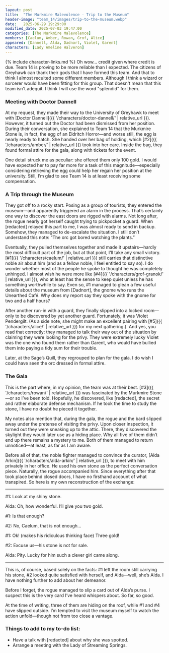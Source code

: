 ```yaml
---
layout: post
title:  "The Murkmire Malevolence - Trip to the Museum"
header-image: "team_14/images/trip-to-the-museum.webp"
date:   2025-06-29 19:29:00
modified_date: 2025-07-03 19:47:00
categories: [The Murkmire Malevolence]
members: [Caelum, Amber, Rowan, Grof, Alice]
appeared: [Dannell, Alda, Dadnort, Violet, Garent]
characters: [Lady Ameline Halveron]
---
```

{% include character-links.md %}
Oh wow... credit given where credit is due. Team 14 is proving to be more reliable than I expected. The citizens of Greyhawk can thank their gods that I have formed this team. And that to think I almost recuited some different members. Although I think a wizard or sorcerer would have been fitting for this group. That doesn't mean that this team isn't adequit. I think I will use the word "splendid" for them.

### Meeting with Doctor Dannell
At my request, they made their way to the University of Greyhawk to meet with [Doctor Dannell]({{ '/characters/doctor-dannell/' | relative_url }}). However, it turned out the Doctor had been dismissed from her position. During their conversation, she explained to Team 14 that the Murkmire Stone is, in fact, the egg of an Eldritch Horror—and worse still, the egg is nearly ready to hatch. She handed over her bag of holding, which [#2]({{ '/characters/amber/' | relative_url }}) took into her care. Inside the bag, they found formal attire for the gala, along with tickets for the event.

One detail struck me as peculiar: she offered them only 100 gold. I would have expected her to pay far more for a task of this magnitude—especially considering retrieving the egg could help her regain her position at the university. Still, I’m glad to see Team 14 is at least receiving some compensation.

### A Trip through the Museum
They got off to a rocky start. Posing as a group of tourists, they entered the museum—and apparently triggered an alarm in the process. That’s certainly one way to discover the east doors are rigged with alarms. Not long after, the rogue nearly got herself caught trying to pickpocket a guard. When [redacted] relayed this part to me, I was almost ready to send in backup. Somehow, they managed to de-escalate the situation. I still don’t understand this note: “The orc got bored watching the plants.”

Eventually, they pulled themselves together and made it upstairs—hardly the most difficult part of the job, but at that point, I’ll take any small victory. [#1]({{ '/characters/caelum/' | relative_url }}) still carries that distinctive noble air about him (and as a fellow noble, I feel entitled to say so). I do wonder whether most of the people he spoke to thought he was completely unhinged. I almost wish he were more like [#4]({{ '/characters/grof-granok/' | relative_url }}), who at least has the sense to keep quiet unless he has something worthwhile to say. Even so, #1 managed to glean a few useful details about the museum from [Dadnort], the gnome who runs the Unearthed Café. Why does my report say they spoke with the gnome for two and a half hours?

After another run-in with a guard, they finally slipped into a locked room—only to be discovered by yet another guard. Fortunately, it was Violet Pendergilt. (As a side note, she might make an excellent pairing with [#5]({{ '/characters/alice/' | relative_url }}) for my next gathering.). And yes, you read that correctly: they managed to talk their way out of the situation by claiming they were looking for the privy. They were extremely lucky Violet was the one who found them rather than Garent, who would have bullied them into paying a tidy sum for their trouble.

Later, at the Sage’s Quill, they regrouped to plan for the gala. I do wish I could have seen the orc dressed in formal attire.

### The Gala
This is the part where, in my opinion, the team was at their best. [#3]({{ '/characters/rowan/' | relative_url }}) was fascinated by the Murkmire Stone—or so I’ve been told. Hopefully, he discovered, like [redacted], the secret and rather elaborate defense mechanism. If he took the time to study the stone, I have no doubt he pieced it together.

My notes also mention that, during the gala, the rogue and the bard slipped away under the pretense of visiting the privy. Upon closer inspection, it turned out they were sneaking up to the attic. There, they discovered the skylight they would later use as a hiding place. Why all five of them didn’t end up there remains a mystery to me. Both of them managed to return unnoticed—at least, as far as I am aware.

Before all of that, the noble fighter managed to convince the curator, [Alda Arkin]({{ '/characters/alda-arkin/' | relative_url }}), to meet with him privately in her office. He used his own stone as the perfect conversation piece. Naturally, the rogue accompanied him. Since everything after that took place behind closed doors, I have no firsthand account of what transpired. So here is my own reconstruction of the exchange:

---

#1: Look at my shiny stone.

Alda: Oh, how wonderful. I’ll give you two gold.

#1: Is that enough?

#2: No, Caelum, that is not enough…

#1: Ok! (makes his ridiculous thinking face) Three gold!

#2: Excuse us—his stone is not for sale.

Alda: Pity. Lucky for him such a clever girl came along.

---

This is, of course, based solely on the facts: #1 left the room still carrying his stone, #2 looked quite satisfied with herself, and Alda—well, she’s Alda. I have nothing further to add about her demeanor.

Before I forget, the rogue managed to slip a card out of Alda’s purse. I suspect this is the very card I’ve heard whispers about. So far, so good.

At the time of writing, three of them are hiding on the roof, while #1 and #4 have slipped outside. I’m tempted to visit the museum myself to watch the action unfold—though not from too close a vantage.

### Things to add to my to-do list:
- Have a talk with [redacted] about why she was spotted.
- Arrange a meeting with the Lady of Streaming Springs.

